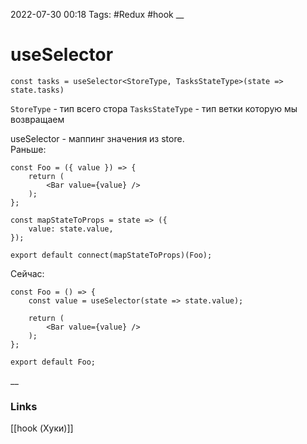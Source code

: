 2022-07-30 00:18
Tags: #Redux #hook 
__
# useSelector
```tsx
const tasks = useSelector<StoreType, TasksStateType>(state => state.tasks)
```
`StoreType` - тип всего стора
`TasksStateType` - тип ветки которую мы возвращаем

useSelector - маппинг значения из store.  
Раньше:
```tsx
const Foo = ({ value }) => {
	return (
		<Bar value={value} />
	);
};

const mapStateToProps = state => ({
	value: state.value,
});

export default connect(mapStateToProps)(Foo);
```
Сейчас:
```tsx
const Foo = () => {
	const value = useSelector(state => state.value);
	
	return (
		<Bar value={value} />
	);
};

export default Foo;
```


__
### Links
[[hook (Хуки)]]